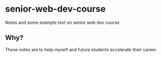 # senior-web-dev-course
Notes and some example text on senior web dev course

## Why?
These notes are to help myself and future students accelerate their career.